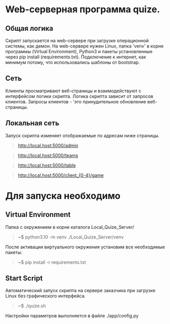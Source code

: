**Web-серверная программа quize.**
===

Общая логика
---
Скрипт запускается на web-серверe при загрузке операционной системы, как демон. На web-сервере нужен Linux, папка 'venv' в корне программы (Virtual Environment), Python3 и пакеты установленные через pip install (requirements.txt). Подключение к интернет, как минимум потому, что использовались шаблоны от bootstrap.

Сеть
---
Клиенты просматривают веб-страницы и взаимодействуют с интерфейсом логики скрипта. Логика скрипта зависит от запросов клиентов. Запросы клиентов - 'это принудительное обновление веб-страницы.

Локальная сеть
---
Запуск скрипта изменяет отображаемые по адресам ниже страницы.

>http://local.host:5000/admin

>http://local.host:5000/teams

>http://local.host:5000/table

>http://local.host:5000/client_{0-4}/game


**Для запуска необходимо**
===
Virtual Environment
---
Папка с окружением в корне каталога Local_Quize_Server/

>~$ python3.10 -m venv ./Local_Quize_Server/venv

После активации виртуального окружения установим все необходимые пакеты:
>~$ pip install -r requirements.txt

Start Script
---
Автоматический запуск скрипта на сервере заказчика при загрузке Linux без графического интерфейса.

>~$ ./quize.sh

Настройки параметров выполняется в файле ./app/config.py